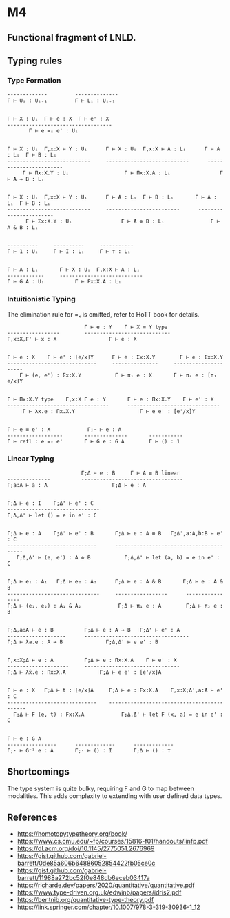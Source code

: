 # M4

## Functional fragment of LNLD. 

## Typing rules

### Type Formation
```
-------------         --------------
Γ ⊢ Uᵢ : Uᵢ₊₁         Γ ⊢ Lᵢ : Uᵢ₊₁


Γ ⊢ X : Uᵢ  Γ ⊢ e : X  Γ ⊢ e' : X
----------------------------------
       Γ ⊢ e =ₓ e' : Uᵢ


Γ ⊢ X : Uᵢ  Γ,x:X ⊢ Y : Uᵢ      Γ ⊢ X : Uᵢ  Γ,x:X ⊢ A : Lᵢ      Γ ⊢ A : Lᵢ  Γ ⊢ B : Lᵢ
---------------------------     ---------------------------      -----------------------
     Γ ⊢ Πx:X.Y : Uᵢ                  Γ ⊢ Πx:X.A : Lᵢ                Γ ⊢ A ⊸ B : Lᵢ


Γ ⊢ X : Uᵢ  Γ,x:X ⊢ Y : Uᵢ      Γ ⊢ A : Lᵢ  Γ ⊢ B : Lᵢ       Γ ⊢ A : Lᵢ  Γ ⊢ B : Lᵢ
---------------------------     ------------------------      -----------------------
      Γ ⊢ Σx:X.Y : Uᵢ                Γ ⊢ A ⊗ B : Lᵢ               Γ ⊢ A & B : Lᵢ


----------     ----------     -----------
Γ ⊢ 1 : Uᵢ     Γ ⊢ I : Lᵢ     Γ ⊢ ⊤ : Lᵢ


Γ ⊢ A : Lᵢ       Γ ⊢ X : Uᵢ  Γ,x:X ⊢ A : Lᵢ
------------     ---------------------------
Γ ⊢ G A : Uᵢ          Γ ⊢ Fx:X.A : Lᵢ
```

### Intuitionistic Typing
The elimination rule for =ₓ is omitted, refer to HoTT book for details.
```
                         Γ ⊢ e : Y    Γ ⊢ X ≡ Y type
-----------------        ----------------------------
Γ,x:X,Γ' ⊢ x : X                 Γ ⊢ e : X


Γ ⊢ e : X    Γ ⊢ e' : [e/x]Y      Γ ⊢ e : Σx:X.Y        Γ ⊢ e : Σx:X.Y
-----------------------------     ---------------     ---------------------
    Γ ⊢ (e, e') : Σx:X.Y           Γ ⊢ π₁ e : X       Γ ⊢ π₂ e : [π₁ e/x]Y


Γ ⊢ Πx:X.Y type    Γ,x:X Γ e : Y       Γ ⊢ e : Πx:X.Y    Γ ⊢ e' : X
---------------------------------      ------------------------------
     Γ ⊢ λx.e : Πx.X.Y                     Γ ⊢ e e' : [e'/x]Y


Γ ⊢ e ≡ e' : X            Γ;⋅ ⊢ e : A
------------------       --------------       -----------
Γ ⊢ refl : e =ₓ e'       Γ ⊢ G e : G A        Γ ⊢ () : 1

```

### Linear Typing
```
                        Γ;Δ ⊢ e : B     Γ ⊢ A ≡ B linear
--------------          ---------------------------------
Γ;a:A ⊢ a : A                     Γ;Δ ⊢ e : A


Γ;Δ ⊢ e : I    Γ;Δ' ⊢ e' : C
------------------------------
Γ;Δ,Δ' ⊢ let () = e in e' : C


Γ;Δ ⊢ e : A    Γ;Δ' ⊢ e' : B       Γ;Δ ⊢ e : A ⊗ B   Γ;Δ',a:A,b:B ⊢ e' : C
-----------------------------      ----------------------------------------
   Γ;Δ,Δ' ⊢ (e, e') : A ⊗ B           Γ;Δ,Δ' ⊢ let (a, b) = e in e' : C


Γ;Δ ⊢ e₁ : A₁   Γ;Δ ⊢ e₂ : A₂      Γ;Δ ⊢ e : A & B       Γ;Δ ⊢ e : A & B
------------------------------     -----------------      ----------------
Γ;Δ ⊢ (e₁, e₂) : A₁ & A₂            Γ;Δ ⊢ π₁ e : A        Γ;Δ ⊢ π₂ e : B


Γ;Δ,a:A ⊢ e : B          Γ;Δ ⊢ e : A ⊸ B   Γ;Δ' ⊢ e' : A
-------------------      ----------------------------------
Γ;Δ ⊢ λa.e : A ⊸ B              Γ;Δ,Δ' ⊢ e e' : B


Γ,x:X;Δ ⊢ e : A          Γ;Δ ⊢ e : Πx:X.A    Γ ⊢ e' : X
--------------------     -------------------------------
Γ;Δ ⊢ λ̂x.e : Πx:X.A           Γ;Δ ⊢ e e' : [e'/x]A


Γ ⊢ e : X   Γ;Δ ⊢ t : [e/x]A     Γ;Δ ⊢ e : Fx:X.A    Γ,x:X;Δ',a:A ⊢ e' : C
-----------------------------    -------------------------------------------
  Γ;Δ ⊢ F (e, t) : Fx:X.A            Γ;Δ,Δ' ⊢ let F (x, a) = e in e' : C


Γ ⊢ e : G A
----------------      -------------      -------------
Γ;⋅ ⊢ G⁻¹ e : A       Γ;⋅ ⊢ () : I       Γ;Δ ⊢ () : ⊤
```

## Shortcomings
The type system is quite bulky, requiring F and G to map between modalities. 
This adds complexity to extending with user defined data types.

## References
* https://homotopytypetheory.org/book/
* https://www.cs.cmu.edu/~fp/courses/15816-f01/handouts/linfp.pdf
* https://dl.acm.org/doi/10.1145/2775051.2676969
* https://gist.github.com/gabriel-barrett/0de85a606b64886052854422fb05ce0c
* https://gist.github.com/gabriel-barrett/11988a272bc52f0e848db6eceb03417a
* https://richarde.dev/papers/2020/quantitative/quantitative.pdf
* https://www.type-driven.org.uk/edwinb/papers/idris2.pdf
* https://bentnib.org/quantitative-type-theory.pdf
* https://link.springer.com/chapter/10.1007/978-3-319-30936-1_12